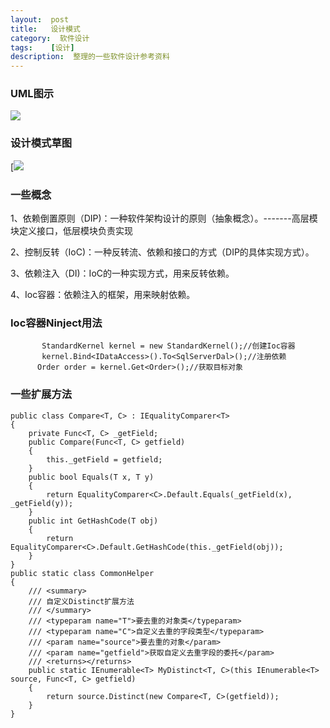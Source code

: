 ```yaml
---
layout:  post
title:   设计模式
category:  软件设计
tags:    [设计]
description:  整理的一些软件设计参考资料
---
```


### UML图示

![](https://img.alicdn.com/imgextra/i2/232721121/TB2kmUxmb0kpuFjy0FjXXcBbVXa_!!232721121.jpg)

### 设计模式草图

[![](https://img.alicdn.com/imgextra/i4/232721121/TB2WLFemq8lpuFjy0FpXXaGrpXa_!!232721121.jpg)


### 一些概念

1、依赖倒置原则（DIP)：一种软件架构设计的原则（抽象概念）。-------高层模块定义接口，低层模块负责实现      

2、控制反转（IoC)：一种反转流、依赖和接口的方式（DIP的具体实现方式）。       

3、依赖注入（DI)：IoC的一种实现方式，用来反转依赖。         

4、Ioc容器：依赖注入的框架，用来映射依赖。     


### Ioc容器Ninject用法

           StandardKernel kernel = new StandardKernel();//创建Ioc容器
           kernel.Bind<IDataAccess>().To<SqlServerDal>();//注册依赖
          Order order = kernel.Get<Order>();//获取目标对象


### 一些扩展方法

    public class Compare<T, C> : IEqualityComparer<T>
    {
        private Func<T, C> _getField;
        public Compare(Func<T, C> getfield)
        {
            this._getField = getfield;
        }
        public bool Equals(T x, T y)
        {
            return EqualityComparer<C>.Default.Equals(_getField(x), _getField(y));
        }
        public int GetHashCode(T obj)
        {
            return EqualityComparer<C>.Default.GetHashCode(this._getField(obj));
        }
    }
    public static class CommonHelper
    {
        /// <summary>
        /// 自定义Distinct扩展方法
        /// </summary>
        /// <typeparam name="T">要去重的对象类</typeparam>
        /// <typeparam name="C">自定义去重的字段类型</typeparam>
        /// <param name="source">要去重的对象</param>
        /// <param name="getfield">获取自定义去重字段的委托</param>
        /// <returns></returns>
        public static IEnumerable<T> MyDistinct<T, C>(this IEnumerable<T> source, Func<T, C> getfield)
        {
            return source.Distinct(new Compare<T, C>(getfield));
        }
    }
